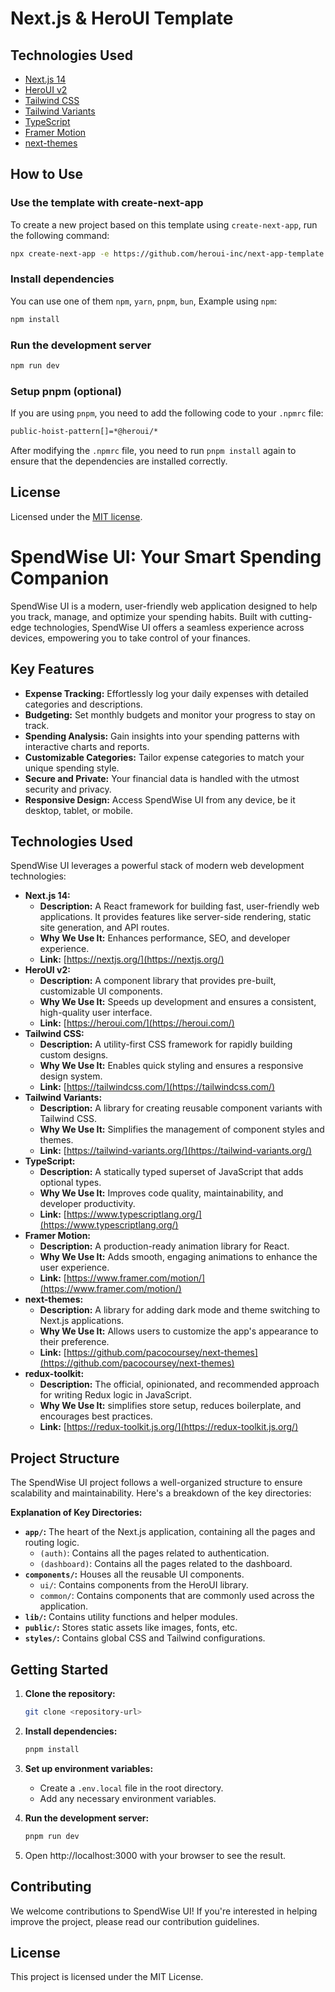 # Next.js & HeroUI Template


## Technologies Used

- [Next.js 14](https://nextjs.org/docs/getting-started)
- [HeroUI v2](https://heroui.com/)
- [Tailwind CSS](https://tailwindcss.com/)
- [Tailwind Variants](https://tailwind-variants.org)
- [TypeScript](https://www.typescriptlang.org/)
- [Framer Motion](https://www.framer.com/motion/)
- [next-themes](https://github.com/pacocoursey/next-themes)

## How to Use

### Use the template with create-next-app

To create a new project based on this template using `create-next-app`, run the following command:

```bash
npx create-next-app -e https://github.com/heroui-inc/next-app-template
```

### Install dependencies

You can use one of them `npm`, `yarn`, `pnpm`, `bun`, Example using `npm`:

```bash
npm install
```

### Run the development server

```bash
npm run dev
```

### Setup pnpm (optional)

If you are using `pnpm`, you need to add the following code to your `.npmrc` file:

```bash
public-hoist-pattern[]=*@heroui/*
```

After modifying the `.npmrc` file, you need to run `pnpm install` again to ensure that the dependencies are installed correctly.

## License

Licensed under the [MIT license](https://github.com/heroui-inc/next-app-template/blob/main/LICENSE).


# SpendWise UI: Your Smart Spending Companion

SpendWise UI is a modern, user-friendly web application designed to help you track, manage, and optimize your spending habits. Built with cutting-edge technologies, SpendWise UI offers a seamless experience across devices, empowering you to take control of your finances.

## Key Features

*   **Expense Tracking:** Effortlessly log your daily expenses with detailed categories and descriptions.
*   **Budgeting:** Set monthly budgets and monitor your progress to stay on track.
*   **Spending Analysis:** Gain insights into your spending patterns with interactive charts and reports.
*   **Customizable Categories:** Tailor expense categories to match your unique spending style.
*   **Secure and Private:** Your financial data is handled with the utmost security and privacy.
*   **Responsive Design:** Access SpendWise UI from any device, be it desktop, tablet, or mobile.

## Technologies Used

SpendWise UI leverages a powerful stack of modern web development technologies:

*   **Next.js 14:**
    *   **Description:** A React framework for building fast, user-friendly web applications. It provides features like server-side rendering, static site generation, and API routes.
    *   **Why We Use It:** Enhances performance, SEO, and developer experience.
    *   **Link:** [https://nextjs.org/](https://nextjs.org/)
*   **HeroUI v2:**
    *   **Description:** A component library that provides pre-built, customizable UI components.
    *   **Why We Use It:** Speeds up development and ensures a consistent, high-quality user interface.
    *   **Link:** [https://heroui.com/](https://heroui.com/)
*   **Tailwind CSS:**
    *   **Description:** A utility-first CSS framework for rapidly building custom designs.
    *   **Why We Use It:** Enables quick styling and ensures a responsive design system.
    *   **Link:** [https://tailwindcss.com/](https://tailwindcss.com/)
*   **Tailwind Variants:**
    *   **Description:** A library for creating reusable component variants with Tailwind CSS.
    *   **Why We Use It:** Simplifies the management of component styles and themes.
    *   **Link:** [https://tailwind-variants.org/](https://tailwind-variants.org/)
*   **TypeScript:**
    *   **Description:** A statically typed superset of JavaScript that adds optional types.
    *   **Why We Use It:** Improves code quality, maintainability, and developer productivity.
    *   **Link:** [https://www.typescriptlang.org/](https://www.typescriptlang.org/)
*   **Framer Motion:**
    *   **Description:** A production-ready animation library for React.
    *   **Why We Use It:** Adds smooth, engaging animations to enhance the user experience.
    *   **Link:** [https://www.framer.com/motion/](https://www.framer.com/motion/)
*   **next-themes:**
    *   **Description:** A library for adding dark mode and theme switching to Next.js applications.
    *   **Why We Use It:** Allows users to customize the app's appearance to their preference.
    *   **Link:** [https://github.com/pacocoursey/next-themes](https://github.com/pacocoursey/next-themes)
*   **redux-toolkit:**
    *   **Description:** The official, opinionated, and recommended approach for writing Redux logic in JavaScript.
    *   **Why We Use It:**  simplifies store setup, reduces boilerplate, and encourages best practices.
    *   **Link:** [https://redux-toolkit.js.org/](https://redux-toolkit.js.org/)


## Project Structure

The SpendWise UI project follows a well-organized structure to ensure scalability and maintainability. Here's a breakdown of the key directories:


**Explanation of Key Directories:**

*   **`app/`:** The heart of the Next.js application, containing all the pages and routing logic.
    *   `(auth)`: Contains all the pages related to authentication.
    *   `(dashboard)`: Contains all the pages related to the dashboard.
*   **`components/`:** Houses all the reusable UI components.
    *   `ui/`: Contains components from the HeroUI library.
    *   `common/`: Contains components that are commonly used across the application.
*   **`lib/`:** Contains utility functions and helper modules.
*   **`public/`:** Stores static assets like images, fonts, etc.
*   **`styles/`:** Contains global CSS and Tailwind configurations.

## Getting Started

1.  **Clone the repository:**

    ```bash
    git clone <repository-url>
    ```
2.  **Install dependencies:**

    ```bash
    pnpm install
    ```

3.  **Set up environment variables:**
    * Create a `.env.local` file in the root directory.
    * Add any necessary environment variables.

4.  **Run the development server:**

    ```bash
    pnpm run dev
    ```

5.  Open http://localhost:3000 with your browser to see the result.

## Contributing

We welcome contributions to SpendWise UI! If you're interested in helping improve the project, please read our contribution guidelines.

## License

This project is licensed under the MIT License.

